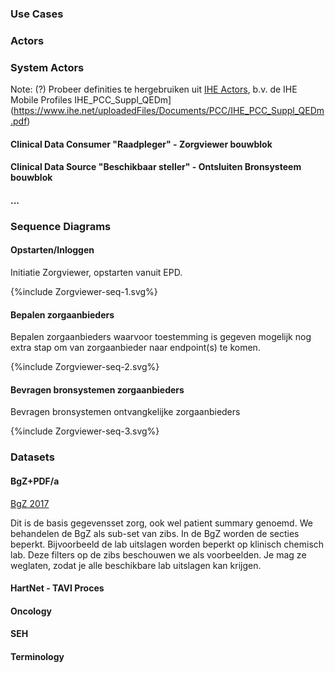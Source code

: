 ### Use Cases

### Actors

### System Actors

Note: (?) Probeer definities te hergebruiken uit [IHE Actors](https://gazelle.ihe.net/GMM/tf/actor/listActors.seam), b.v. de IHE Mobile Profiles IHE_PCC_Suppl_QEDm](https://www.ihe.net/uploadedFiles/Documents/PCC/IHE_PCC_Suppl_QEDm.pdf)

#### Clinical Data Consumer "Raadpleger" - Zorgviewer bouwblok

#### Clinical Data Source "Beschikbaar steller" - Ontsluiten Bronsysteem bouwblok

#### ...

### Sequence Diagrams

#### Opstarten/Inloggen

Initiatie Zorgviewer, opstarten vanuit EPD. 
<div>
{%include Zorgviewer-seq-1.svg%}
</div>

#### Bepalen zorgaanbieders

Bepalen zorgaanbieders waarvoor toestemming is gegeven mogelijk nog extra stap om van zorgaanbieder naar endpoint(s) te komen.
<div>
{%include Zorgviewer-seq-2.svg%}
</div>

#### Bevragen bronsystemen zorgaanbieders

Bevragen bronsystemen ontvangkelijke zorgaanbieders
<div>
{%include Zorgviewer-seq-3.svg%}
</div>

### Datasets

#### BgZ+PDF/a

[BgZ 2017](https://informatiestandaarden.nictiz.nl/wiki/MedMij:V2020.01/FHIR_BGZ_2017)

Dit is de basis gegevensset zorg, ook wel patient summary genoemd. We behandelen de BgZ als sub-set van zibs. In de BgZ worden de secties beperkt. Bijvoorbeeld de lab uitslagen worden beperkt op klinisch chemisch lab. Deze filters op de zibs beschouwen we als voorbeelden. Je mag ze weglaten, zodat je alle beschikbare lab uitslagen kan krijgen. 

#### HartNet - TAVI Proces

#### Oncology

#### SEH

#### Terminology